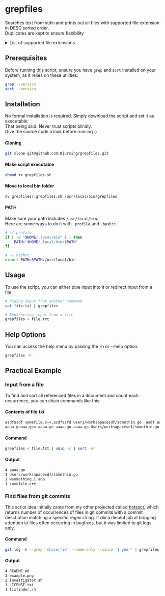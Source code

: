 # grepfiles
Searches text from stdin and prints out all files with supported file extension in DESC sorted order.\
Duplicates are kept to ensure flexibility

<details>
<summary>List of supported file extensions</summary>

- **Archives:** 7z, a, apk, ar, bz2, cab, cpio, deb, dmg, egg, gz, iso, jar, lha, mar, pea, rar, rpm, s7z, shar, tar, tbz2, tgz, tlz, war, whl, xpi, zip, zipx, xz, pak
- **Books and Documents:** mobi, epub, azw1, azw3, azw4, azw6, azw, cbr, cbz, pdf, ebook, doc, docx, odt, org, txt, rtf, md, tex, log, msg, wpd, wps, pages, ppt, odp, xls, xlsx, csv, ics, vcf
- **Programming and Scripting:** 1ada, 2ada, ada, adb, ads, asm, bas, bash, bat, c, c++, cbl, cc, class, clj, cob, cpp, cs, csh, cxx, d, diff, e, el, f, f77, f90, fish, for, fth, ftn, go, groovy, h, hh, hpp, hs, java, js, jsx, jsp, ksh, kt, lhs, lisp, lua, m, m4, nim, patch, php, pl, po, pp, py, r, rb, rs, s, scala, sh, swg, swift, v, vb, vcxproj, xcodeproj, xml, zsh
- **Executable:** exe, msi, bin, command, sh, bat, crx, bash, csh, fish, ksh, zsh
- **Fonts:** eot, otf, ttf, woff, woff2
- **Images and Graphics:** 3dm, 3ds, max, bmp, dds, gif, jpg, jpeg, png, psd, xcf, tga, thm, tif, tiff, yuv, ai, eps, ps, svg, dwg, dxf, gpx, kml, kmz, webp
- **Video and Animation:** 3g2, 3gp, aaf, asf, avchd, avi, drc, flv, m2v, m4p, m4v, mkv, mng, mov, mp2, mp4, mpe, mpeg, mpg, mpv, mxf, nsv, ogg, ogv, ogm, qt, rm, rmvb, roq, srt, svi, vob, webm, wmv, yuv
- **Web:** html, htm, css, js, jsx, less, scss, wasm, php
</details>

## Prerequisites
Before running this script, ensure you have `grep` and `sort` installed on your system, as it relies on these utilities:

```bash
grep --version
sort --version
```


## Installation
No formal installation is required. Simply download the script and set it as executable:\
That being said. Never trust scripts blindly.\
Give the source code a look before running :)

#### Cloning
```bash
git clone git@github.com:Djursing/grepfiles.git
```

#### Make script executable
```bash
chmod +x grepfiles.sh
```

#### Move to local bin folder
```bash
mv grepfiles/.grepfiles.sh /usr/local/bin/grepfiles
```

#### PATH
Make sure your path includes `/usr/local/bin`.\
Here are some ways to do it with `.profile` and `.bashrc`.
```bash
# ~/.profile
if [ -d "$HOME/.local/bin" ] ; then
    PATH="$HOME/.local/bin:$PATH"
fi

# ~/.bashrc
export PATH=$PATH:/usr/local/bin
```


## Usage

To use the script, you can either pipe input into it or redirect input from a file:

```bash 
# Piping input from another command
cat file.txt | grepfiles

# Redirecting input from a file
grepfiles < file.txt
```

## Help Options

You can access the help menu by passing the -h or --help option:
```bash
grepfiles -h
```

## Practical Example

### Input from a file
To find and sort all referenced files in a document and count each occurrence, you can chain commands like this:

#### Contents of file.txt
```bash
asdfasdf somefile.c++,asdfasfd Users/worksapacesdf/somethin.go  asdf asoijojweiofjwf owfnmsodkf nsak;fnkwenf wsomething.1.ada sadfasdfsdafsadfsdafasdfonewoifnweoi
aaaa.gaaaa.goo aaaa.go aaaa.go aaaa.go Users/worksapacesdf/somethin.go Users/worksapacesdf/somethin.go aaaa.go
```

#### Command
```bash
grepfiles < file.txt | uniq -c | sort -nr
```

#### Output
```bash
4 aaaa.go
3 Users/worksapacesdf/somethin.go
1 wsomething.1.ada
1 somefile.c++
```

### Find files from git commits
This script idea initially came from my other projected called [hotspot](https://github.com/Djursing/hotspot), which returns number of occurrences of files in git commits with a commit desctiption matching a specific regex string.
It did a decent job at bringing attention to files often occurring in bugfixes, but it was limited to git logs only. 

#### Command
```bash
git log -E --grep 'chore|fix' --name-only --since '1 year' | grepfiles | uniq -c | sort -nr
```

#### Output
```bash
4 README.md
3 example.png
2 investigator.sh
1 LICENSE.txt
1 fixfinder.sh
```
